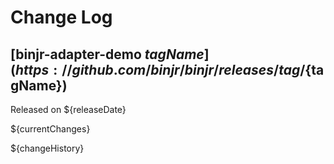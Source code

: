 # Change Log

## [binjr-adapter-demo ${tagName}](https://github.com/binjr/binjr/releases/tag/${tagName})
Released on ${releaseDate}

${currentChanges}

${changeHistory}